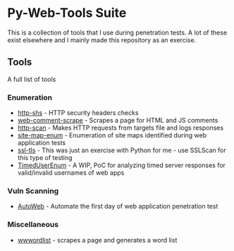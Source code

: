 # Py-Web-Tools Suite
This is a collection of tools that I use during penetration tests. A lot of these exist elsewhere and I mainly made this repository as an exercise. 
## Tools
A full list of tools
### Enumeration
 * [http-shs](enum/http-headers/) - HTTP security headers checks
 * [web-comment-scrape](enum/comments/) - Scrapes a page for HTML and JS comments
 * [http-scan](enum/http-scan/) - Makes HTTP requests from targets file and logs responses
 * [site-map-enum](enum/site-maps/) - Enumeration of site maps identified during web application tests
 * [ssl-tls](enum/ssl-tls/) - This was just an exercise with Python for me - use SSLScan for this type of testing
 * [TimedUserEnum](enum/username/) - A WIP, PoC for analyzing timed server responses for valid/invalid usernames of web apps
 
### Vuln Scanning 
 * [AutoWeb](auto/) - Automate the first day of web application penetration test

### Miscellaneous
 * [wwwordlist](misc/wordlists/) - scrapes a page and generates a word list 
